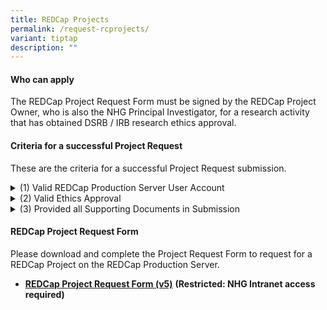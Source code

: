 ```yaml
---
title: REDCap Projects
permalink: /request-rcprojects/
variant: tiptap
description: ""
---
```

<h4><strong>Who can apply</strong></h4>
<p>The REDCap Project Request Form must be signed by the REDCap Project Owner,
who is also the NHG Principal Investigator, for a research activity that
has obtained DSRB / IRB research ethics approval.</p>
<h4><strong>Criteria for a successful Project Request</strong></h4>
<p>These are the criteria for a successful Project Request submission.</p>
<div data-type="detailGroup" class="isomer-accordion isomer-accordion-white">
<details class="isomer-details">
<summary>(1) Valid REDCap Production Server User Account</summary>
<div data-type="detailsContent" class="isomer-details-content">
<p>The REDCap Project Owner is able to login to their activated* REDCap <u>Production</u> Server
User Account.</p>
<p></p>
<p><strong>*</strong>  <sup><sub>Submitting a REDCap User Account Request </sub></sup><strong><sup><sub>DOES NOT</sub></sup></strong><sup><sub> imply that the NHG REDCap Account(s) has been activated. User Accounts are valid for use </sub></sup><strong><sup><sub>ONLY AFTER</sub></sup></strong><sup><sub> the user has followed the instructions to login and activate the User Account.</sub></sup>
</p>
<p></p>
</div>
</details>
<details class="isomer-details">
<summary>(2) Valid Ethics Approval</summary>
<div data-type="detailsContent" class="isomer-details-content">
<p>The Research activity has valid research ethics approval*, or is able
to show documentary evidence that it does not require DSRB Ethics approval
under specific DSRB policies.
<br><strong>*</strong>  <sub>includes NHG Standing Database (SDB) Registration for potential future research.</sub>
<br>
</p>
</div>
</details>
<details class="isomer-details">
<summary>(3) Provided all Supporting Documents in Submission</summary>
<div data-type="detailsContent" class="isomer-details-content">
<p>All of the following Supporting Documents have been put into a single
ZIP file for submission.
<br>(a) REDCap Project Request Form (as a PDF)
<br>(b) Latest Ethics Approval Letter (as a PDF)
<br>(c) REDCap Project XML file (Metadata only) (if applicable)</p>
<p></p>
</div>
</details>
</div>
<p></p>
<h4><strong>REDCap Project Request Form</strong></h4>
<p>Please download and complete the Project Request Form to request for a
REDCap Project on the REDCap Production Server.</p>
<ul data-tight="true" class="tight">
<li>
<p><strong><a href="https://mynhg.nhg.com.sg/div/GRDO/Shared%20Library/NHG%20REDCap/REDCap%20Request%20Forms/1305-001%20NHG%20REDCap%20Project%20Request%20Form%20v5.docx?d=w4cdc1e953981433198dd934f0020fa66" rel="noopener noreferrer nofollow" target="_blank">REDCap Project Request Form (v5)</a></strong>  <strong>(Restricted: NHG Intranet access required)</strong>
</p>
</li>
</ul>
<p></p>